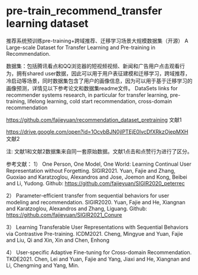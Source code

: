 # pre-train_recommend_transfer learning dataset

推荐系统预训练pre-training+跨域推荐、迁移学习场景大规模数据集（开源）
A Large-scale Dataset for Transfer Learning and Pre-training in Recommendation.

数据集：包括腾讯看点和QQ浏览器的短视频视频、新闻和广告用户点击观看行为，拥有shared user数据，因此可以用于用户表征建模和迁移学习，跨域推荐，冷启动等场景，同时数据集包含了用户的画像信息，因为可以用于基于迁移学习的画像预测，详情见以下参考论文和数据集readme文件。
DataSets links for recommender systems research, in particular for transfer learning,  pre-training, lifelong learning, cold start recommendation, cross-domain recommendation

https://github.com/fajieyuan/recommendation_dataset_pretraining     文献1

https://drive.google.com/open?id=1OcvbBJN0jlPTEjE0lvcDfXRkzOjepMXH  文献2

注: 文献1和文献2数据集来自同一套原始数据。文献1点击和点赞行为进行了区分。


参考文献：
1）	One Person, One Model, One World: Learning Continual User Representation without Forgetting. SIGIR2021. Yuan, Fajie and Zhang, Guoxiao and Karatzoglou, Alexandros and Jose, Joemon and Kong, Beibei and Li, Yudong. Github: https://github.com/fajieyuan/SIGIR2020_peterrec
    
2）	Parameter-efficient transfer from sequential behaviors for user modeling and recommendation. SIGIR2020. Yuan, Fajie and He, Xiangnan and Karatzoglou, Alexandros and Zhang, Liguang.  Github: https://github.com/fajieyuan/SIGIR2021_Conure

3）	Learning Transferable User Representations with Sequential Behaviors via Contrastive Pre-training. ICDM2021. Cheng, Mingyue and Yuan, Fajie and Liu, Qi and Xin, Xin and Chen, Enhong

4）	User-specific Adaptive Fine-tuning for Cross-domain Recommendation. TKDE2021. Chen, Lei and Yuan, Fajie and Yang, Jiaxi and He, Xiangnan and Li, Chengming and Yang, Min.

      



